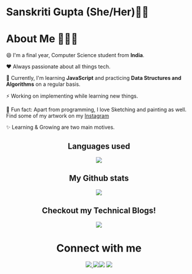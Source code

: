 # Sanskriti Gupta (She/Her)👋🏻

# About Me 👩🏻‍💻

😄 I'm a final year, Computer Science student from **India**.

❤️ Always passionate about all things tech.

🌱 Currently, I'm learning **JavaScript** and practicing **Data Structures and Algorithms** on a regular basis.

⚡ Working on implementing while learning new things.

🎨 Fun fact: Apart from programming, I love Sketching and painting as well. Find some of my artwork on my [Instagram](https://www.instagram.com/sanskritixart/)

✨ Learning & Growing are two main motives.

<!-- Langs -->

<h2 align="center">Languages used</h2>

<p align="center" ><img src="https://github-readme-stats.vercel.app/api/top-langs/?username=SanskritiGupta05&layout=compact&theme=midnight-purple" /></p>

<!-- Stats -->
<h2 align="center">My Github stats</h2>

<p align="center" ><img src="https://github-readme-stats.vercel.app/api?username=SanskritiGupta05&count_private=true&show_icons=true&theme=radical" /></p>

<!-- Blogs -->
<h2 align="center">Checkout my Technical Blogs!</h2>
<p align="center">
<a href="https://sanskritigupta.hashnode.dev/" rel="nofollow"><img src="https://img.shields.io/badge/Hashnode-2962FF?style=for-the-badge&logo=hashnode&logoColor=white"/></a>
</p>

<!-- Connect -->
<h1 align="center">Connect with me</h2>

<p align="center">
<a href="https://twitter.com/GuptaSanskritii" rel="nofollow"><img src="https://img.icons8.com/fluency/48/000000/twitter.png"/></a><a href="mailto:sanskritigupta0005@gmail.com">
<img src="https://img.icons8.com/color/48/000000/gmail-new.png"/></a><a href="https://www.linkedin.com/in/sanskritiguptaa/"><img src="https://img.icons8.com/color/48/000000/linkedin.png"/></a> <a href="https://linkfree.io/SanskritiGupta05"><img src="https://linkfree.io/_next/image?url=%2Flogo192.png&w=32&q=75"/></a>
</p>
